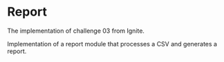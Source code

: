# Report

The implementation of challenge 03 from Ignite.

Implementation of a report module that processes a CSV and generates a report.
